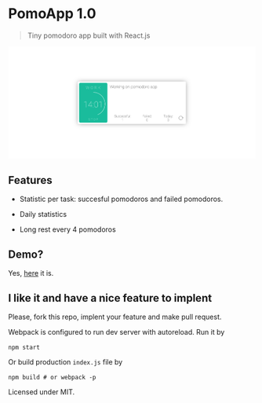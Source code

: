 # PomoApp 1.0

> Tiny pomodoro app built with React.js

![Screenshot](https://raw.githubusercontent.com/OlegWock/pomoapp/master/screenshot.png)

## Features

* Statistic per task: succesful pomodoros and failed pomodoros.

* Daily statistics 

* Long rest every 4 pomodoros 

## Demo?

Yes, [here](http://olegwock.github.io/pomodoroapp/) it is.

## I like it and have a nice feature to implent

Please, fork this repo, implent your feature and make pull request. 

Webpack is configured to run dev server with autoreload. Run it by 

```
npm start
```

Or build production `index.js` file by 

```
npm build # or webpack -p
```

Licensed under MIT.